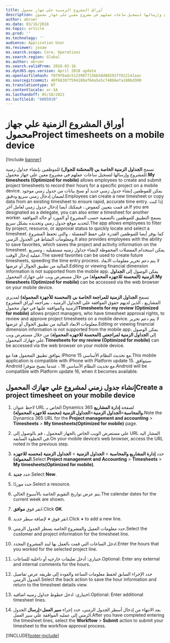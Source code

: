 ```yaml
---
title: أوراق المشروع الزمنية علي جهاز محمول
description: تسمح الجداول الزمنية الخاصة بي (المحسّنة للجوال) للموظفين بإنشاء جداول زمنية للمشروع وإرسالها لتسجيل ساعات عملهم في مشروع معين على جهاز محمول.
author: abruer
ms.date: 03/16/2018
ms.topic: article
ms.prod: ''
ms.technology: ''
audience: Application User
ms.reviewer: josaw
ms.search.scope: Core, Operations
ms.search.region: Global
ms.author: abruer
ms.search.validFrom: 2018-03-16
ms.dyn365.ops.version: April 2018 update
ms.openlocfilehash: f079f0adc5123907723bb58d86592ff822141aac
ms.sourcegitcommit: 40f68387f594180af64a5e5c748b6efa188bd300
ms.translationtype: HT
ms.contentlocale: ar-SA
ms.lasthandoff: 05/10/2021
ms.locfileid: "6005910"
---
```

# <a name="project-timesheets-on-a-mobile-device"></a><span data-ttu-id="41c12-103">أوراق المشروع الزمنية علي جهاز محمول</span><span class="sxs-lookup"><span data-stu-id="41c12-103">Project timesheets on a mobile device</span></span>

[!include [banner](../includes/banner.md)]

<span data-ttu-id="41c12-104">تسمح **الجداول الزمنية الخاصة بي (المحسّنة للجوال)** للموظفين بإنشاء جداول زمنية للمشروع وإرسالها لتسجيل ساعات عملهم في مشروع معين على جهاز محمول.</span><span class="sxs-lookup"><span data-stu-id="41c12-104">**My timesheets (Optimized for mobile)** allows employees to create and submit project timesheets to record their hours for a specific project on a mobile device.</span></span> <span data-ttu-id="41c12-105">يمكن للموظفين إنشاء جدول زمني جديد أو نسخ بيانات من جدول زمني موجود لضمان إدخال زمني سريع ودقيق.</span><span class="sxs-lookup"><span data-stu-id="41c12-105">Employees can create a new timesheet or copy data from an existing timesheet to ensure rapid, accurate time entry.</span></span> <span data-ttu-id="41c12-106">إذا كنت قد قمت بتعيين كمفوض ، فيمكنك أيضا إدخال جدول زمني لعامل آخر.</span><span class="sxs-lookup"><span data-stu-id="41c12-106">If you are designated as a delegate, you can also enter a timesheet for another worker.</span></span> <span data-ttu-id="41c12-107">يسمح التطبيق للموظفين بالتصفية حسب المشروع أو المورد أو حاله الموافقة لتحديد موقع جدول زمني وتحديده بشكل سريع.</span><span class="sxs-lookup"><span data-stu-id="41c12-107">The app allows employees to filter by project, resource, or approval status to quickly locate and select a timesheet.</span></span> <span data-ttu-id="41c12-108">كما يوفر أيضا للموظفين القدرة علي حفظ المفضلة ، والتي تحفظ المشروع ومعلومات النشاط في الجدول الزمني.</span><span class="sxs-lookup"><span data-stu-id="41c12-108">It also provides employees with the ability to save favorites, which saves the project and activity information on the timesheet.</span></span> <span data-ttu-id="41c12-109">يمكن استخدام المفضلات المحفوظة لإنشاء جداول زمنيه مستقبليه ، وتسريع عمليه إدخال الوقت.</span><span class="sxs-lookup"><span data-stu-id="41c12-109">The saved favorites can be used to create future timesheets, speeding the time entry process.</span></span> <span data-ttu-id="41c12-110">لا يتم دعم تحرير معلومات الابعاد المالية من تطبيق الجوال أو عرضها.</span><span class="sxs-lookup"><span data-stu-id="41c12-110">Editing or viewing financial dimension information is not supported from the mobile app.</span></span> <span data-ttu-id="41c12-111">يمكن الوصول إلى **الجداول الزمنية (المحسنة للاجهزه المحمولة**) من خلال مستعرض ويب علي جهازك المحمول.</span><span class="sxs-lookup"><span data-stu-id="41c12-111">**My timesheets (Optimized for mobile)** can be accessed via the web browser on your mobile device.</span></span>

<span data-ttu-id="41c12-112">تسمح **الجداول الزمنية للمراجعة الخاصة بي (المحسنة للأجهزة المحمولة)** لمديري المشاريع ، الذين لديهم حقوق الموافقة علي الجداول الزمنية ، بمراجعه أوراق المشروع الزمنية والموافقة عليها في جهاز محمول</span><span class="sxs-lookup"><span data-stu-id="41c12-112">**Timesheets for my review (Optimized for mobile)** allows project managers, who have timesheet approval rights, to review and approve project timesheets on a mobile device.</span></span> <span data-ttu-id="41c12-113">لا يتم دعم تحرير معلومات الابعاد المالية من تطبيق الجوال أو عرضها.</span><span class="sxs-lookup"><span data-stu-id="41c12-113">Editing or viewing financial dimension information is not supported from the mobile app.</span></span> <span data-ttu-id="41c12-114">يمكن الوصول إلى **الجداول الزمنية لمراجعتي (المحسنة للاجهزه المحمولة**) من خلال مستعرض ويب علي جهازك المحمول.</span><span class="sxs-lookup"><span data-stu-id="41c12-114">**Timesheets for my review (Optimized for mobile)** can be accessed via the web browser on your mobile device.</span></span>

<span data-ttu-id="41c12-115">يتوافق تطبيق المحمول هذا مع iPhone مع تحديث النظام الأساسي 15.</span><span class="sxs-lookup"><span data-stu-id="41c12-115">This mobile application is compatible with iPhone with Platform update 15.</span></span>
<span data-ttu-id="41c12-116">سيتوافق Android مع تحديث النظام الأساسي 16 ، عندما يصبح متوفرا.</span><span class="sxs-lookup"><span data-stu-id="41c12-116">Android will be compatible with Platform update 16, when it becomes available.</span></span>

## <a name="create-a-project-timesheet-on-your-mobile-device"></a><span data-ttu-id="41c12-117">إنشاء جدول زمني لمشروع علي جهازك المحمول</span><span class="sxs-lookup"><span data-stu-id="41c12-117">Create a project timesheet on your mobile device</span></span>

1.  <span data-ttu-id="41c12-118">لاحظ عنوان URL الخاص بـ Dynamics 365 لصفحة **إدارة المشاريع والمحاسبة**\>**الجداول الزمنية**\>**الجداول الزمنية (محسنه للاجهزه المحمولة)**.</span><span class="sxs-lookup"><span data-stu-id="41c12-118">Note the Dynamics 365 URL for the **Project management and accounting** \> **Timesheets** \> **My timesheets(Optimized for mobile)** page.</span></span>

2.  <span data-ttu-id="41c12-119">علي مستعرض الويب الخاص بالجهاز المحمول ، قم بالوصول إلى URL المشار اليه في الخطوة السابقة.</span><span class="sxs-lookup"><span data-stu-id="41c12-119">On your mobile device’s web browser, access the URL noted in the previous step.</span></span>
 
3.  <span data-ttu-id="41c12-120">حدد **إدارة المشاريع والمحاسبة** \> **الجداول الزمنية** \> **الجداول الزمنية (محسنه للاجهزه المحمولة)**.</span><span class="sxs-lookup"><span data-stu-id="41c12-120">Select **Project management and Accounting** \> **Timesheets** \> **My timesheets(Optimized for mobile)**.</span></span>

4.  <span data-ttu-id="41c12-121">حدد **جديد**.</span><span class="sxs-lookup"><span data-stu-id="41c12-121">Select **New**.</span></span>

5.  <span data-ttu-id="41c12-122">حدد موردًا.</span><span class="sxs-lookup"><span data-stu-id="41c12-122">Select a resource.</span></span>

6.  <span data-ttu-id="41c12-123">يتم عرض تواريخ التقويم الخاصة بالأسبوع الحالي.</span><span class="sxs-lookup"><span data-stu-id="41c12-123">The calendar dates for the current week are shown.</span></span>

7.  <span data-ttu-id="41c12-124">انقر فوق **موافق**.</span><span class="sxs-lookup"><span data-stu-id="41c12-124">Click **OK**.</span></span>

8.  <span data-ttu-id="41c12-125">انقر فوق **+** لإضافة سطر جديد.</span><span class="sxs-lookup"><span data-stu-id="41c12-125">Click **+** to add a new line.</span></span>

9.  <span data-ttu-id="41c12-126">حدد معلومات العميل والمشروع الخاصة بسطر الجدول الزمني.</span><span class="sxs-lookup"><span data-stu-id="41c12-126">Select the customer and project information for the timesheet line.</span></span>

10. <span data-ttu-id="41c12-127">ادخل الساعات التي قمت بالعمل بها لبند المشروع المحدد.</span><span class="sxs-lookup"><span data-stu-id="41c12-127">Enter the hours that you worked for the selected project line.</span></span>

11. <span data-ttu-id="41c12-128">ختياري: أدخل تعليقات خارجيه أو داخلية للساعات.</span><span class="sxs-lookup"><span data-stu-id="41c12-128">Optional: Enter any external and internal comments for the hours.</span></span>

12. <span data-ttu-id="41c12-129">حدد الإجراء السابق لحفظ معلومات الساعة والعودة إلى طريقه عرض تفاصيل الجدول الزمني.</span><span class="sxs-lookup"><span data-stu-id="41c12-129">Select the back action to save the hour information and return to the timesheet details view.</span></span>

13. <span data-ttu-id="41c12-130">اختياري: ادخل خطوط جداول زمنيه اضافيه.</span><span class="sxs-lookup"><span data-stu-id="41c12-130">Optional: Enter additional timesheet lines.</span></span>

14. <span data-ttu-id="41c12-131">بعد الانتهاء من إدخال أسطر الجدول الزمني، حدد إجراء **سير العمل**\>**إرسال** الجدول الزمني إلى عمليه الموافقة علي سير العمل.</span><span class="sxs-lookup"><span data-stu-id="41c12-131">After you have completed entering the timesheet lines, select the **Workflow** \> **Submit** action to submit your timesheet to the workflow approval process.</span></span>


[!INCLUDE[footer-include](../includes/footer-banner.md)]